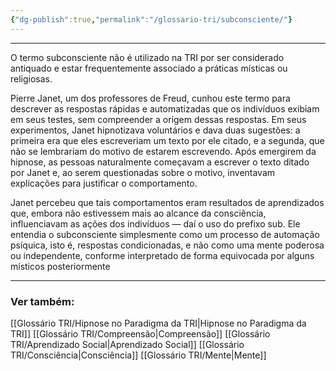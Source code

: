 ```yaml
---
{"dg-publish":true,"permalink":"/glossario-tri/subconsciente/"}
---
```



---


O termo subconsciente não é utilizado na TRI por ser considerado antiquado e estar frequentemente associado a práticas místicas ou religiosas.

Pierre Janet, um dos professores de Freud, cunhou este termo para descrever as respostas rápidas e automatizadas que os indivíduos exibiam em seus testes, sem compreender a origem dessas respostas. Em seus experimentos, Janet hipnotizava voluntários e dava duas sugestões: a primeira era que eles escreveriam um texto por ele citado, e a segunda, que não se lembrariam do motivo de estarem escrevendo. Após emergirem da hipnose, as pessoas naturalmente começavam a escrever o texto ditado por Janet e, ao serem questionadas sobre o motivo, inventavam explicações para justificar o comportamento.

Janet percebeu que tais comportamentos eram resultados de aprendizados que, embora não estivessem mais ao alcance da consciência, influenciavam as ações dos indivíduos — daí o uso do prefixo sub. Ele entendia o subconsciente simplesmente como um processo de automação psíquica, isto é, respostas condicionadas, e não como uma mente poderosa ou independente, conforme interpretado de forma equivocada por alguns místicos posteriormente


----

### Ver também:

[[Glossário TRI/Hipnose no Paradigma da TRI\|Hipnose no Paradigma da TRI]]
[[Glossário TRI/Compreensão\|Compreensão]]
[[Glossário TRI/Aprendizado Social\|Aprendizado Social]]
[[Glossário TRI/Consciência\|Consciência]]
[[Glossário TRI/Mente\|Mente]]
